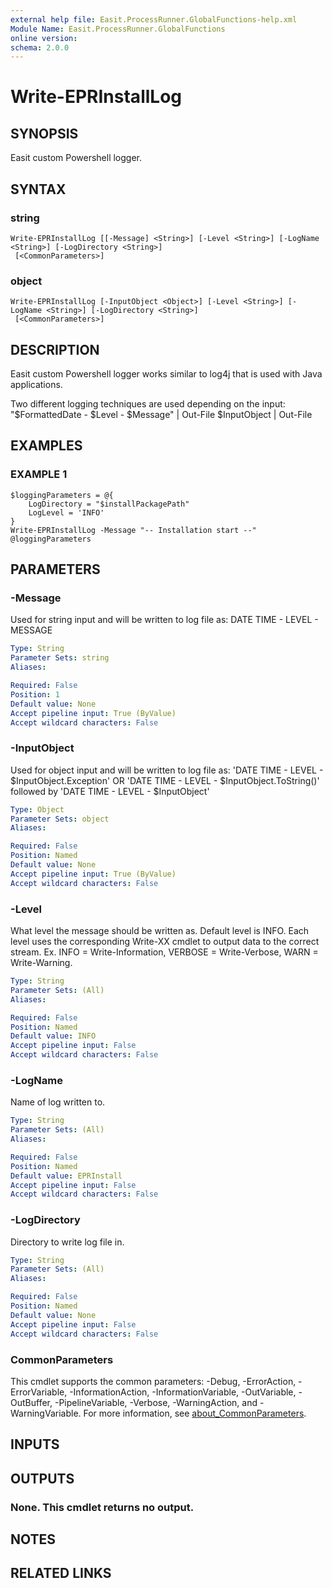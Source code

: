 ```yaml
---
external help file: Easit.ProcessRunner.GlobalFunctions-help.xml
Module Name: Easit.ProcessRunner.GlobalFunctions
online version:
schema: 2.0.0
---
```


# Write-EPRInstallLog

## SYNOPSIS
Easit custom Powershell logger.

## SYNTAX

### string
```
Write-EPRInstallLog [[-Message] <String>] [-Level <String>] [-LogName <String>] [-LogDirectory <String>]
 [<CommonParameters>]
```

### object
```
Write-EPRInstallLog [-InputObject <Object>] [-Level <String>] [-LogName <String>] [-LogDirectory <String>]
 [<CommonParameters>]
```

## DESCRIPTION
Easit custom Powershell logger works similar to log4j that is used with Java applications.

Two different logging techniques are used depending on the input:
"$FormattedDate - $Level - $Message" | Out-File
$InputObject | Out-File

## EXAMPLES

### EXAMPLE 1
```
$loggingParameters = @{
    LogDirectory = "$installPackagePath"
    LogLevel = 'INFO'
}
Write-EPRInstallLog -Message "-- Installation start --" @loggingParameters
```

## PARAMETERS

### -Message
Used for string input and will be written to log file as: DATE TIME - LEVEL - MESSAGE

```yaml
Type: String
Parameter Sets: string
Aliases:

Required: False
Position: 1
Default value: None
Accept pipeline input: True (ByValue)
Accept wildcard characters: False
```

### -InputObject
Used for object input and will be written to log file as: 'DATE TIME - LEVEL - $InputObject.Exception' OR 'DATE TIME - LEVEL - $InputObject.ToString()' followed by 'DATE TIME - LEVEL - $InputObject'

```yaml
Type: Object
Parameter Sets: object
Aliases:

Required: False
Position: Named
Default value: None
Accept pipeline input: True (ByValue)
Accept wildcard characters: False
```

### -Level
What level the message should be written as.
Default level is INFO.
Each level uses the corresponding Write-XX cmdlet to output data to the correct stream.
Ex.
INFO = Write-Information, VERBOSE = Write-Verbose, WARN = Write-Warning.

```yaml
Type: String
Parameter Sets: (All)
Aliases:

Required: False
Position: Named
Default value: INFO
Accept pipeline input: False
Accept wildcard characters: False
```

### -LogName
Name of log written to.

```yaml
Type: String
Parameter Sets: (All)
Aliases:

Required: False
Position: Named
Default value: EPRInstall
Accept pipeline input: False
Accept wildcard characters: False
```

### -LogDirectory
Directory to write log file in.

```yaml
Type: String
Parameter Sets: (All)
Aliases:

Required: False
Position: Named
Default value: None
Accept pipeline input: False
Accept wildcard characters: False
```

### CommonParameters
This cmdlet supports the common parameters: -Debug, -ErrorAction, -ErrorVariable, -InformationAction, -InformationVariable, -OutVariable, -OutBuffer, -PipelineVariable, -Verbose, -WarningAction, and -WarningVariable. For more information, see [about_CommonParameters](http://go.microsoft.com/fwlink/?LinkID=113216).

## INPUTS

## OUTPUTS

### None. This cmdlet returns no output.
## NOTES

## RELATED LINKS
